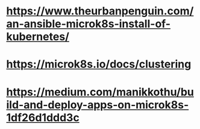 # https://www.theurbanpenguin.com/an-ansible-microk8s-install-of-kubernetes/

# https://microk8s.io/docs/clustering

# https://medium.com/manikkothu/build-and-deploy-apps-on-microk8s-1df26d1ddd3c
